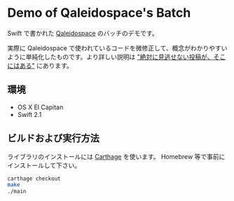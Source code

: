 # Demo of Qaleidospace's Batch

Swift で書かれた [Qaleidospace](http://qaleido.space/) のバッチのデモです。

実際に Qaleidospace で使われているコードを微修正して、概念がわかりやすいように単純化したものです。より詳しい説明は ["絶対に見逃せない投稿が、そこにはある"](http://qiita.com/koher/items/b5c7c949aa62c60d5457#swift%E3%81%AB%E3%82%88%E3%82%8B%E3%83%90%E3%83%83%E3%83%81) にあります。

## 環境

- OS X El Capitan
- Swift 2.1

## ビルドおよび実行方法

ライブラリのインストールには [Carthage](https://github.com/Carthage/Carthage) を使います。 Homebrew 等で事前にインストールして下さい。

```bash
carthage checkout
make
./main
```
